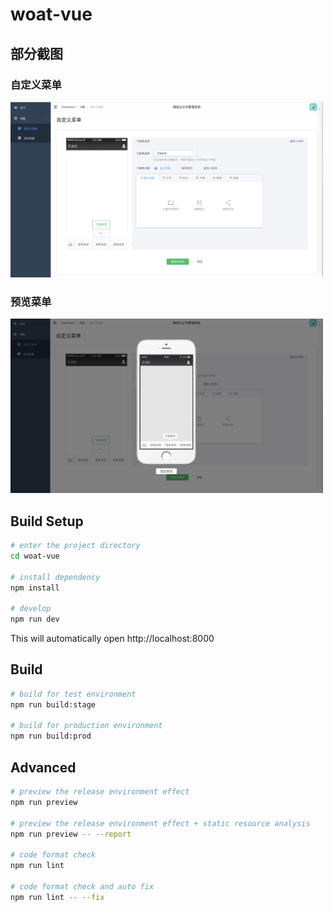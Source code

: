# woat-vue

## 部分截图

### 自定义菜单

<img src="https://github.com/cdxofgithub/woat-vue/blob/master/screenshots/custom-menu.png" width="500"/>


### 预览菜单

<img src="https://github.com/cdxofgithub/woat-vue/blob/master/screenshots/preview.png" width="500"/>



## Build Setup

```bash
# enter the project directory
cd woat-vue

# install dependency
npm install

# develop
npm run dev
```

This will automatically open http://localhost:8000

## Build

```bash
# build for test environment
npm run build:stage

# build for production environment
npm run build:prod
```

## Advanced

```bash
# preview the release environment effect
npm run preview

# preview the release environment effect + static resource analysis
npm run preview -- --report

# code format check
npm run lint

# code format check and auto fix
npm run lint -- --fix
```
